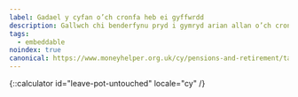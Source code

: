 ```yaml
---
label: Gadael y cyfan o’ch cronfa heb ei gyffwrdd
description: Gallwch chi benderfynu pryd i gymryd arian allan o’ch cronfa bensiwn.
tags:
  - embeddable
noindex: true
canonical: https://www.moneyhelper.org.uk/cy/pensions-and-retirement/taking-your-pension/retiring-later-or-delaying-taking-your-pension-pot
---
```


{::calculator id="leave-pot-untouched" locale="cy" /}
